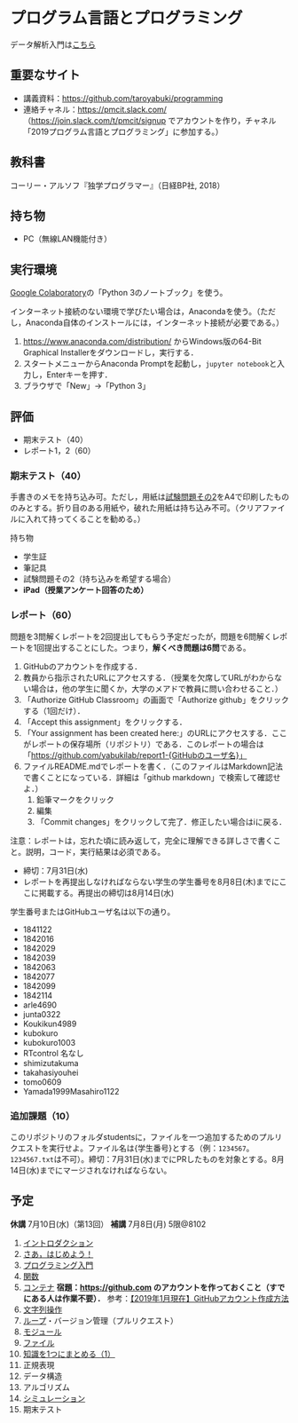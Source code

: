 # プログラム言語とプログラミング

データ解析入門は[こちら](https://github.com/taroyabuki/analysis)

## 重要なサイト

* 講義資料：https://github.com/taroyabuki/programming
* 連絡チャネル：https://pmcit.slack.com/ （https://join.slack.com/t/pmcit/signup でアカウントを作り，チャネル「2019プログラム言語とプログラミング」に参加する。）

## 教科書

コーリー・アルソフ『独学プログラマー』（日経BP社, 2018）

## 持ち物

* PC（無線LAN機能付き）

## 実行環境

[Google Colaboratory](https://research.google.com/colaboratory/)の「Python 3のノートブック」を使う。

インターネット接続のない環境で学びたい場合は，Anacondaを使う。（ただし，Anaconda自体のインストールには，インターネット接続が必要である。）

1. https://www.anaconda.com/distribution/ からWindows版の64-Bit Graphical Installerをダウンロードし，実行する．
1. スタートメニューからAnaconda Promptを起動し，`jupyter notebook`と入力し，Enterキーを押す．
1. ブラウザで「New」→「Python 3」

## 評価

* 期末テスト（40）
* レポート1，2（60）

### 期末テスト（40）

手書きのメモを持ち込み可。ただし，用紙は[試験問題その2](exam2.pdf)をA4で印刷したもののみとする。折り目のある用紙や，破れた用紙は持ち込み不可。（クリアファイルに入れて持ってくることを勧める。）

持ち物

* 学生証
* 筆記具
* 試験問題その2（持ち込みを希望する場合）
* **iPad（授業アンケート回答のため）**

### レポート（60）

問題を3問解くレポートを2回提出してもらう予定だったが，問題を6問解くレポートを1回提出することにした。つまり，**解くべき問題は6問**である。

1. GitHubのアカウントを作成する．
1. 教員から指示されたURLにアクセスする．（授業を欠席してURLがわからない場合は，他の学生に聞くか，大学のメアドで教員に問い合わせること．）
1. 「Authorize GitHub Classroom」の画面で「Authorize github」をクリックする（1回だけ）．
1. 「Accept this assignment」をクリックする．
1. 「Your assignment has been created here:」のURLにアクセスする．ここがレポートの保存場所（リポジトリ）である．このレポートの場合は「https://github.com/yabukilab/report1-{GitHubのユーザ名}」
1. ファイルREADME.mdでレポートを書く．（このファイルはMarkdown記法で書くことになっている．詳細は「github markdown」で検索して確認せよ．）
    1. 鉛筆マークをクリック
    1. 編集
    1. 「Commit changes」をクリックして完了．修正したい場合はiに戻る．

注意：レポートは，忘れた頃に読み返して，完全に理解できる詳しさで書くこと。説明，コード，実行結果は必須である。

* 締切：7月31日(水)
* レポートを再提出しなければならない学生の学生番号を8月8日(木)までにここに掲載する。再提出の締切は8月14日(水)

学生番号またはGitHubユーザ名は以下の通り。

* 1841122
* 1842016
* 1842029
* 1842039
* 1842063
* 1842077
* 1842099
* 1842114
* arle4690
* junta0322
* Koukikun4989
* kubokuro
* kubokuro1003
* RTcontrol 名なし
* shimizutakuma
* takahasiyouhei
* tomo0609
* Yamada1999Masahiro1122

### 追加課題（10）

このリポジトリのフォルダstudentsに，ファイルを一つ追加するためのプルリクエストを実行せよ。ファイル名は{学生番号}とする（例：`1234567`。`1234567.txt`は不可）。締切：7月31日(水)までにPRしたものを対象とする。8月14日(水)までにマージされなければならない。

## 予定

**休講** 7月10日(水)（第13回）
**補講** 7月8日(月) 5限@8102

1. [イントロダクション](01_introduction.md)
1. [さあ，はじめよう！](02_getting_started.md)
1. [プログラミング入門](03_introduction_to_programming.md)
1. [関数](04_functions.md)
1. [コンテナ](05_containers.md) **宿題：https://github.com のアカウントを作っておくこと（すでにある人は作業不要）．** 参考：[【2019年1月現在】GitHubアカウント作成方法](https://qiita.com/okumurakengo/items/848f7177765cf25fcde0)
1. [文字列操作](06_string_manipulation.md)
1. [ループ](07_loops.md)・バージョン管理（プルリクエスト）
1. [モジュール](08_modules.md)
1. [ファイル](09_files.md)
1. [知識を1つにまとめる（1）](10_bringing_it_all_together.md)
1. 正規表現
1. データ構造
1. アルゴリズム
1. [シミュレーション](14_simulation.md)
1. 期末テスト
